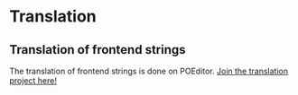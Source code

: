 # Translation

## Translation of frontend strings
The translation of frontend strings is done on POEditor. [Join the translation project here!](https://poeditor.com/join/project/jKiKfen2Ye)
